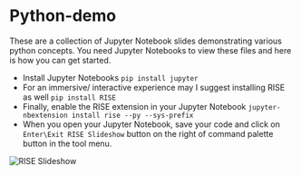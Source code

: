 # Python-demo
These are a collection of Jupyter Notebook slides demonstrating various python concepts. You need Jupyter Notebooks to view these files and here is how you can get started.

- Install Jupyter Notebooks `pip install jupyter`
- For an immersive/ interactive experience may I suggest installing RISE as well `pip install RISE`
- Finally, enable the RISE extension in your Jupyter Notebook `jupyter-nbextension install rise --py --sys-prefix`
- When you open your Jupyter Notebook, save your code and click on `Enter\Exit RISE Slideshow` button on the right of command palette button in the tool menu.

![RISE Slideshow](link-to-image)
